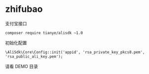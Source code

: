 # zhifubao
支付宝接口

```
composer require tianye/alisdk ~1.0
```

初始化配置
```
\AliSdk\Core\Config::init('appid', 'rsa_private_key_pkcs8.pem', 'rsa_public_ali_key.pem');
```

请看 DEMO 目录
